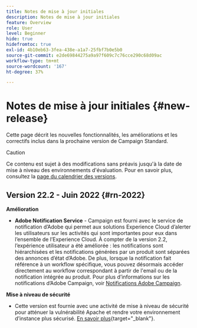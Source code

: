```yaml
---
title: Notes de mise à jour initiales
description: Notes de mise à jour initiales
feature: Overview
role: User
level: Beginner
hide: true
hidefromtoc: true
exl-id: 4b10eb63-3fea-438e-a1a7-25fbf7b0e5b0
source-git-commit: e2de69844275a9a97f609c7c76cce290c68d09ac
workflow-type: tm+mt
source-wordcount: '167'
ht-degree: 37%

---
```


# Notes de mise à jour initiales {#new-release}

Cette page décrit les nouvelles fonctionnalités, les améliorations et les correctifs inclus dans la prochaine version de Campaign Standard.

>[!CAUTION]
>
> Ce contenu est sujet à des modifications sans préavis jusqu&#39;à la date de mise à niveau des environnements d&#39;évaluation. Pour en savoir plus, consultez la [page du calendrier des versions](../../rn/using/release-planning.md).

## Version 22.2 - Juin 2022 {#rn-2022}

**Amélioration**

* **Adobe Notification Service** - Campaign est fourni avec le service de notification d’Adobe qui permet aux solutions Experience Cloud d’alerter les utilisateurs sur les activités qui sont importantes pour eux dans l’ensemble de l’Experience Cloud. À compter de la version 2.2, l’expérience utilisateur a été améliorée : les notifications sont hiérarchisées et les notifications générées par un produit sont séparées des annonces d’état d’Adobe. De plus, lorsque la notification fait référence à un workflow spécifique, vous pouvez désormais accéder directement au workflow correspondant à partir de l&#39;email ou de la notification intégrée au produit.  Pour plus d’informations sur les notifications d’Adobe Campaign, voir [Notifications Adobe Campaign](../../administration/using/sending-internal-notifications.md).


**Mise à niveau de sécurité**

* Cette version est fournie avec une activité de mise à niveau de sécurité pour atténuer la vulnérabilité Apache et rendre votre environnement d’instance plus sécurisé. [En savoir plus](https://experienceleague.adobe.com/docs/campaign-classic/using/technotes/technote-migration/acc-apache-upgrade.html){target=&quot;_blank&quot;}.

